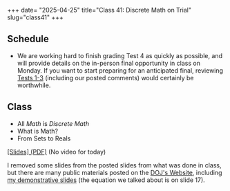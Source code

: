 +++
date= "2025-04-25"
title="Class 41: Discrete Math on Trial"
slug="class41"
+++

## Schedule

- We are working hard to finish grading Test 4 as quickly as possible, and will provide details on the in-person final opportunity in class on Monday. If you want to start preparing for an anticipated final, reviewing [Tests 1-3](/tests) (including our posted comments) would certainly be worthwhile.

## Class

- All _Math_ is _Discrete Math_
- What is Math?
- From Sets to Reals

[[Slides] (PDF)](https://www.dropbox.com/scl/fi/7lk1elwgrp3u1rn81wxsl/cs2120-class41-post.pdf?rlkey=ik401emqaayxal5ojk68yt46f&dl=0) (No video for today)

I removed some slides from the posted slides from what was done in class, but there are many public materials posted on the [DOJ's Website](https://www.justice.gov/atr/us-and-plaintiff-states-v-google-llc-2020-remedies-hearing-exhibits), including [my demonstrative slides](https://www.justice.gov/atr/media/1397911/dl?inline) (the equation we talked about is on slide 17).
